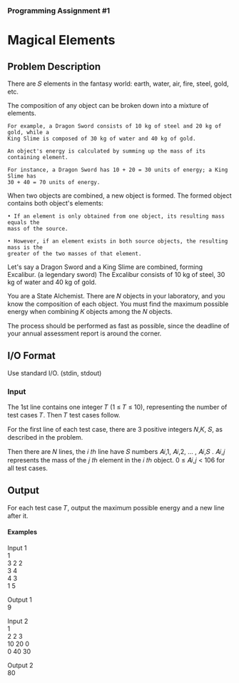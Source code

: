 ### Programming Assignment #1
# Magical Elements

## Problem Description
There are 𝑆 elements in the fantasy world: earth, water, air, fire, steel, gold, etc.

The composition of any object can be broken down into a mixture of elements.

    For example, a Dragon Sword consists of 10 kg of steel and 20 kg of gold, while a
    King Slime is composed of 30 kg of water and 40 kg of gold.

    An object's energy is calculated by summing up the mass of its containing element.
    
    For instance, a Dragon Sword has 10 + 20 = 30 units of energy; a King Slime has
    30 + 40 = 70 units of energy.

When two objects are combined, a new object is formed. The formed object contains
both object's elements:

    • If an element is only obtained from one object, its resulting mass equals the
    mass of the source.

    • However, if an element exists in both source objects, the resulting mass is the
    greater of the two masses of that element.


Let's say a Dragon Sword and a King Slime are combined, forming Excalibur. (a
legendary sword) The Excalibur consists of 10 kg of steel, 30 kg of water and 40
kg of gold.

You are a State Alchemist. There are 𝑁 objects in your laboratory, and you know the
composition of each object. You must find the maximum possible energy when
combining 𝐾 objects among the 𝑁 objects.

The process should be performed as fast as possible, since the deadline of your annual
assessment report is around the corner.

## I/O Format
Use standard I/O. (stdin, stdout)
### <b>Input</b>

The 1st line contains one integer 𝑇 (1 ≤ 𝑇 ≤ 10), representing the number of test
cases 𝑇. Then 𝑇 test cases follow.

For the first line of each test case, there are 3 positive integers 𝑁,𝐾, 𝑆, as described in
the problem.

Then there are 𝑁 lines, the 𝑖
𝑡ℎ
line have 𝑆 numbers 𝐴𝑖,1, 𝐴𝑖,2, … , 𝐴𝑖,𝑆
.
𝐴𝑖,𝑗
represents the mass of the 𝑗
𝑡ℎ
element in the 𝑖
𝑡ℎ object. 0 ≤ 𝐴𝑖,𝑗 < 106
for all
test cases.

## <b>Output</b>
For each test case 𝑇, output the maximum possible energy and a new line after it.


#### <b>Examples</b>
Input 1<br>
1<br>
3 2 2<br>
3 4<br>
4 3<br>
1 5<br>

Output 1<br>
9<br>

Input 2<br>
1<br>
2 2 3<br>
10 20 0<br>
0 40 30<br>

Output 2<br>
80<br>

